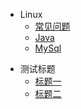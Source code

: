 <!-- [侧标栏标题](文件地址 "页面title")} -->
* Linux
  - [常见问题](src/Linux/常见问题/README.md)
  - [Java](src/Linux/Java/README.md)
  - [MySql](src/Linux/MySql/README.md)
- 测试标题
  - [标题一](./src/test/test01.md)
  - [标题二](./src/test/test02.md)